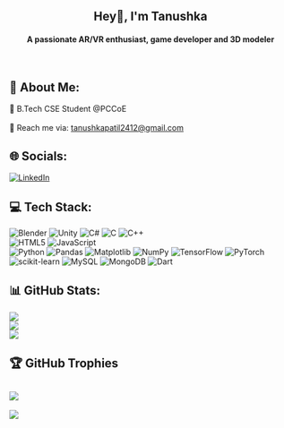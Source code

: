 <h2 align = "center">Hey👋, I'm Tanushka</h2>
<h4 align = "center">A passionate AR/VR enthusiast, game developer and 3D modeler</h4><br>

## 💫 About Me:
🌱 B.Tech CSE Student @PCCoE<br><br>📧 Reach me via: tanushkapatil2412@gmail.com<br>


## 🌐 Socials:
[![LinkedIn](https://img.shields.io/badge/LinkedIn-%230077B5.svg?logo=linkedin&logoColor=white)](https://linkedin.com/in/https://www.linkedin.com/in/tanushkapatil/) 

## 💻 Tech Stack:
![Blender](https://img.shields.io/badge/blender-%23F5792A.svg?style=for-the-badge&logo=blender&logoColor=white)
![Unity](https://img.shields.io/badge/unity-%23000000.svg?style=for-the-badge&logo=unity&logoColor=white)
![C#](https://img.shields.io/badge/c%23-%23239120.svg?style=for-the-badge&logo=csharp&logoColor=white)
![C](https://img.shields.io/badge/c-%2300599C.svg?style=for-the-badge&logo=c&logoColor=white)
![C++](https://img.shields.io/badge/c++-%2300599C.svg?style=for-the-badge&logo=c%2B%2B&logoColor=white)  
![HTML5](https://img.shields.io/badge/html5-%23E34F26.svg?style=for-the-badge&logo=html5&logoColor=white)
![JavaScript](https://img.shields.io/badge/javascript-%23323330.svg?style=for-the-badge&logo=javascript&logoColor=%23F7DF1E)  
![Python](https://img.shields.io/badge/python-3670A0?style=for-the-badge&logo=python&logoColor=ffdd54) 
![Pandas](https://img.shields.io/badge/pandas-%23150458.svg?style=for-the-badge&logo=pandas&logoColor=white) 
![Matplotlib](https://img.shields.io/badge/Matplotlib-%23ffffff.svg?style=for-the-badge&logo=Matplotlib&logoColor=black) 
![NumPy](https://img.shields.io/badge/numpy-%23013243.svg?style=for-the-badge&logo=numpy&logoColor=white) 
![TensorFlow](https://img.shields.io/badge/TensorFlow-%23FF6F00.svg?style=for-the-badge&logo=TensorFlow&logoColor=white) 
![PyTorch](https://img.shields.io/badge/PyTorch-%23EE4C2C.svg?style=for-the-badge&logo=PyTorch&logoColor=white) 
![scikit-learn](https://img.shields.io/badge/scikit--learn-%23F7931E.svg?style=for-the-badge&logo=scikit-learn&logoColor=white) 
![MySQL](https://img.shields.io/badge/mysql-4479A1.svg?style=for-the-badge&logo=mysql&logoColor=white) 
![MongoDB](https://img.shields.io/badge/MongoDB-%234ea94b.svg?style=for-the-badge&logo=mongodb&logoColor=white) 
![Dart](https://img.shields.io/badge/dart-%230175C2.svg?style=for-the-badge&logo=dart&logoColor=white)

## 📊 GitHub Stats:
![](https://github-readme-stats.vercel.app/api?username=tanushkapatil&theme=dark&hide_border=false&include_all_commits=false&count_private=false)<br/>
![](https://github-readme-streak-stats.herokuapp.com/?user=tanushkapatil&theme=dark&hide_border=false)<br/>
![](https://github-readme-stats.vercel.app/api/top-langs/?username=tanushkapatil&theme=dark&hide_border=false&include_all_commits=false&count_private=false&layout=compact)

## 🏆 GitHub Trophies
![](https://github-profile-trophy.vercel.app/?username=tanushkapatil&theme=radical&no-frame=false&no-bg=false&margin-w=4)
---
[![](https://visitcount.itsvg.in/api?id=tanushkapatil&icon=0&color=0)](https://visitcount.itsvg.in)
